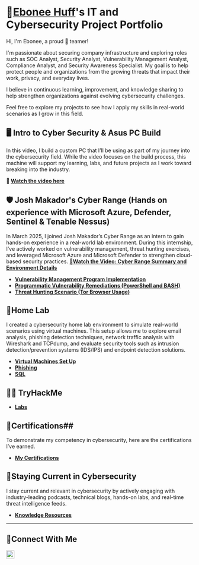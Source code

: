 # 🔐<a href="https://www.linkedin.com/in/ebonee-huff/">Ebonee Huff</a>'s IT and Cybersecurity Project Portfolio 

Hi, I'm Ebonee, a proud 🔵 teamer!

I'm passionate about securing company infrastructure and exploring roles such as SOC Analyst, Security Analyst, Vulnerability Management Analyst, Compliance Analyst, and Security Awareness Specialist. My goal is to help protect people and organizations from the growing threats that impact their work, privacy, and everyday lives.

I believe in continuous learning, improvement, and knowledge sharing to help strengthen organizations against evolving cybersecurity challenges.

Feel free to explore my projects to see how I apply my skills in real-world scenarios as I grow in this field.




## 🖥️ Intro to Cyber Security & Asus PC Build
In this video, I build a custom PC that I’ll be using as part of my journey into the cybersecurity field. While the video focuses on the build process, this machine will support my learning, labs, and future projects as I work toward breaking into the industry.

**🎥 [Watch the video here](https://youtube.com/shorts/lQwC2XZTb2U)**


## 🛡️  Josh Makador's Cyber Range **(Hands on experience with Microsoft Azure, Defender, Sentinel & Tenable Nessus)**
In March 2025, I joined Josh Makador’s Cyber Range as an intern to gain hands-on experience in a real-world lab environment. During this internship, I’ve actively worked on vulnerability management, threat hunting exercises, and leveraged Microsoft Azure and Microsoft Defender to strengthen cloud-based security practices.
 **[🎥Watch the Video: Cyber Range Summary and Environment Details](https://github.com/Huffe2012/Cyber-Range/tree/main)**
- **[Vulnerability Management Program Implementation](https://github.com/Huffe2012/Vulnerability-Management-Program/tree/main)**
- **[Programmatic Vulnerability Remediations (PowerShell and BASH)](https://github.com/joshcybertest/programmatic-vulnerability-remediations)**
- **[Threat Hunting Scenario (Tor Browser Usage)](https://github.com/joshmadakor0/threat-hunting-scenario-tor)**

## 🔬Home Lab
I created a cybersecurity home lab environment to simulate real-world scenarios using virtual machines. This setup allows me to explore email analysis, phishing detection techniques, network traffic analysis with Wireshark and TCPdump, and evaluate security tools such as intrusion detection/prevention systems (IDS/IPS) and endpoint detection solutions.

- **[Virtual Machines Set Up](https://github.com/Huffe2012/Virtual-Machines)**
- **[Phishing ](https://github.com/Huffe2012/Phishing-Simulation)**
- **[SQL](https://github.com/Huffe2012/SQL)**


## 🕵️‍♀️ TryHackMe
- **[Labs](https://github.com/Huffe2012/TryHackMe)**

## 🏅Certifications##
To demonstrate my competency in cybersecurity, here are the certifications I’ve earned.
- **[My Certifications](https://github.com/Huffe2012/Certifications/tree/main)**


## 🧠Staying Current in Cybersecurity ##
I stay current and relevant in cybersecurity by actively engaging with industry-leading podcasts, technical blogs, hands-on labs, and real-time threat intelligence feeds.

- **[Knowledge Resources](https://github.com/Huffe2012/cyber-learning-hub/tree/main)**

<hr/>

## 🤳Connect With Me ## 


[<img align="left" alt="Ebonee___________ | LinkedIn" width="22px" src="https://cdn.jsdelivr.net/npm/simple-icons@v3/icons/linkedin.svg" />][linkedin]



[linkedin]: https://linkedin.com/in/ebonee-huff/

<!--
<img width="35" alt="image" src="https://github.com/user-attachments/assets/2f41c7cd-5ea8-4475-b451-a37161b6c3fb"> 
<img width="35" alt="image" src="https://github.com/user-attachments/assets/77649969-9910-4994-8b96-74a116cfb2a8">
